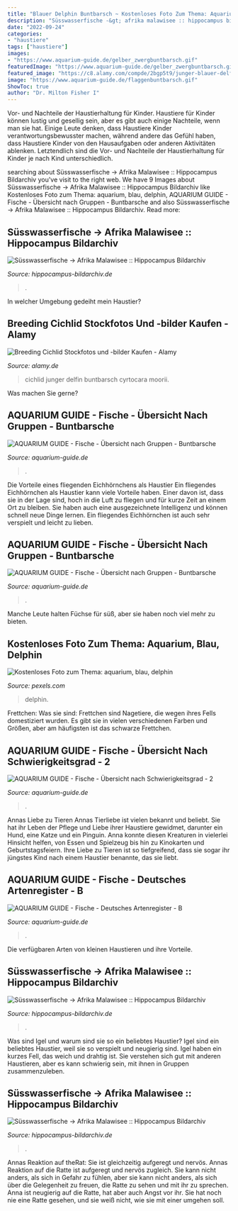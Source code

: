 ```yaml
---
title: "Blauer Delphin Buntbarsch ~ Kostenloses Foto Zum Thema: Aquarium, Blau, Delphin"
description: "Süsswasserfische -&gt; afrika malawisee :: hippocampus bildarchiv"
date: "2022-09-24"
categories:
- "haustiere"
tags: ["haustiere"]
images:
- "https://www.aquarium-guide.de/gelber_zwergbuntbarsch.gif"
featuredImage: "https://www.aquarium-guide.de/gelber_zwergbuntbarsch.gif"
featured_image: "https://c8.alamy.com/compde/2bgp5t9/junger-blauer-delfin-buntbarsch-cyrtocara-moorii-2bgp5t9.jpg"
image: "https://www.aquarium-guide.de/flaggenbuntbarsch.gif"
ShowToc: true
author: "Dr. Milton Fisher I"
---
```



Vor- und Nachteile der Haustierhaltung für Kinder.
Haustiere für Kinder können lustig und gesellig sein, aber es gibt auch einige Nachteile, wenn man sie hat. Einige Leute denken, dass Haustiere Kinder verantwortungsbewusster machen, während andere das Gefühl haben, dass Haustiere Kinder von den Hausaufgaben oder anderen Aktivitäten ablenken. Letztendlich sind die Vor- und Nachteile der Haustierhaltung für Kinder je nach Kind unterschiedlich.

	

		
searching about Süsswasserfische -&gt; Afrika Malawisee :: Hippocampus Bildarchiv you've visit to the right web. We have 9 Images about Süsswasserfische -&gt; Afrika Malawisee :: Hippocampus Bildarchiv like Kostenloses Foto zum Thema: aquarium, blau, delphin, AQUARIUM GUIDE - Fische - Übersicht nach Gruppen - Buntbarsche and also Süsswasserfische -&gt; Afrika Malawisee :: Hippocampus Bildarchiv. Read more:
		
    
## Süsswasserfische -&gt; Afrika Malawisee :: Hippocampus Bildarchiv

<img loading=lazy src="http://www.hippocampus-bildarchiv.de/images_thumbs/A28355.jpg" onerror="this.onerror=null;this.src='https://tse4.mm.bing.net/th?id=OIP.52wv7vm15xbDaBQVMzn1fwAAAA&amp;pid=15.1';" alt="Süsswasserfische -&gt; Afrika Malawisee :: Hippocampus Bildarchiv">

_Source: hippocampus-bildarchiv.de_

>. 

	

In welcher Umgebung gedeiht mein Haustier?

    
## Breeding Cichlid Stockfotos Und -bilder Kaufen - Alamy

<img loading=lazy src="https://c8.alamy.com/compde/2bgp5t9/junger-blauer-delfin-buntbarsch-cyrtocara-moorii-2bgp5t9.jpg" onerror="this.onerror=null;this.src='https://tse3.mm.bing.net/th?id=OIP.Iy1nqXeWC8Qrpt9fphSzzQHaFe&amp;pid=15.1';" alt="Breeding Cichlid Stockfotos und -bilder Kaufen - Alamy">

_Source: alamy.de_

>cichlid junger delfin buntbarsch cyrtocara moorii. 

	

Was machen Sie gerne?

    
## AQUARIUM GUIDE - Fische - Übersicht Nach Gruppen - Buntbarsche

<img loading=lazy src="https://www.aquarium-guide.de/gelber_zwergbuntbarsch.gif" onerror="this.onerror=null;this.src='https://tse1.mm.bing.net/th?id=OIP.r77b3zpa7EA0ZLiAeLmAyQAAAA&amp;pid=15.1';" alt="AQUARIUM GUIDE - Fische - Übersicht nach Gruppen - Buntbarsche">

_Source: aquarium-guide.de_

>. 

	

Die Vorteile eines fliegenden Eichhörnchens als Haustier
Ein fliegendes Eichhörnchen als Haustier kann viele Vorteile haben. Einer davon ist, dass sie in der Lage sind, hoch in die Luft zu fliegen und für kurze Zeit an einem Ort zu bleiben. Sie haben auch eine ausgezeichnete Intelligenz und können schnell neue Dinge lernen. Ein fliegendes Eichhörnchen ist auch sehr verspielt und leicht zu lieben.

    
## AQUARIUM GUIDE - Fische - Übersicht Nach Gruppen - Buntbarsche

<img loading=lazy src="https://www.aquarium-guide.de/flaggenbuntbarsch.gif" onerror="this.onerror=null;this.src='https://tse3.mm.bing.net/th?id=OIP.aDr9cAN2BfxLfqv-230X_QHaE0&amp;pid=15.1';" alt="AQUARIUM GUIDE - Fische - Übersicht nach Gruppen - Buntbarsche">

_Source: aquarium-guide.de_

>. 

	

Manche Leute halten Füchse für süß, aber sie haben noch viel mehr zu bieten.

    
## Kostenloses Foto Zum Thema: Aquarium, Blau, Delphin

<img loading=lazy src="https://images.pexels.com/photos/460209/pexels-photo-460209.jpeg?cs=srgb&amp;dl=aquarium-blau-delphin-fisch-460209.jpg&amp;fm=jpg" onerror="this.onerror=null;this.src='https://tse2.mm.bing.net/th?id=OIP.PpAOJnldUyD6dAzyIZ0aHAHaEK&amp;pid=15.1';" alt="Kostenloses Foto zum Thema: aquarium, blau, delphin">

_Source: pexels.com_

>delphin. 

	

Frettchen: Was sie sind: Frettchen sind Nagetiere, die wegen ihres Fells domestiziert wurden. Es gibt sie in vielen verschiedenen Farben und Größen, aber am häufigsten ist das schwarze Frettchen.

    
## AQUARIUM GUIDE - Fische - Übersicht Nach Schwierigkeitsgrad - 2

<img loading=lazy src="http://www.aquarium-guide.de/goldener_labidochromis.gif" onerror="this.onerror=null;this.src='https://tse3.mm.bing.net/th?id=OIP.AcS00gfDLLBjCYMHGU0zmAHaE0&amp;pid=15.1';" alt="AQUARIUM GUIDE - Fische - Übersicht nach Schwierigkeitsgrad - 2">

_Source: aquarium-guide.de_

>. 

	

Annas Liebe zu Tieren
Annas Tierliebe ist vielen bekannt und beliebt. Sie hat ihr Leben der Pflege und Liebe ihrer Haustiere gewidmet, darunter ein Hund, eine Katze und ein Pinguin. Anna konnte diesen Kreaturen in vielerlei Hinsicht helfen, von Essen und Spielzeug bis hin zu Kinokarten und Geburtstagsfeiern. Ihre Liebe zu Tieren ist so tiefgreifend, dass sie sogar ihr jüngstes Kind nach einem Haustier benannte, das sie liebt.

    
## AQUARIUM GUIDE - Fische - Deutsches Artenregister - B

<img loading=lazy src="https://www.aquarium-guide.de/delphin-buntbarsch.gif" onerror="this.onerror=null;this.src='https://tse4.mm.bing.net/th?id=OIP.4GA2gBiR8lMYvFGLdTwb3gAAAA&amp;pid=15.1';" alt="AQUARIUM GUIDE - Fische - Deutsches Artenregister - B">

_Source: aquarium-guide.de_

>. 

	

Die verfügbaren Arten von kleinen Haustieren und ihre Vorteile.

    
## Süsswasserfische -&gt; Afrika Malawisee :: Hippocampus Bildarchiv

<img loading=lazy src="https://hippocampus-bildarchiv.de/images_thumbs/FSWMY0059.jpg" onerror="this.onerror=null;this.src='https://tse3.mm.bing.net/th?id=OIP.73ThBNyJ-WQUQrTvp_9bBAAAAA&amp;pid=15.1';" alt="Süsswasserfische -&gt; Afrika Malawisee :: Hippocampus Bildarchiv">

_Source: hippocampus-bildarchiv.de_

>. 

	

Was sind Igel und warum sind sie so ein beliebtes Haustier?
Igel sind ein beliebtes Haustier, weil sie so verspielt und neugierig sind. Igel haben ein kurzes Fell, das weich und drahtig ist. Sie verstehen sich gut mit anderen Haustieren, aber es kann schwierig sein, mit ihnen in Gruppen zusammenzuleben.

    
## Süsswasserfische -&gt; Afrika Malawisee :: Hippocampus Bildarchiv

<img loading=lazy src="http://hippocampus-bildarchiv.de/images_thumbs/FSWMY0045.jpg" onerror="this.onerror=null;this.src='https://tse1.mm.bing.net/th?id=OIP.iVX-d27lXxW1SufMiKJzZgAAAA&amp;pid=15.1';" alt="Süsswasserfische -&gt; Afrika Malawisee :: Hippocampus Bildarchiv">

_Source: hippocampus-bildarchiv.de_

>. 

	

Annas Reaktion auf theRat: Sie ist gleichzeitig aufgeregt und nervös.
Annas Reaktion auf die Ratte ist aufgeregt und nervös zugleich. Sie kann nicht anders, als sich in Gefahr zu fühlen, aber sie kann nicht anders, als sich über die Gelegenheit zu freuen, die Ratte zu sehen und mit ihr zu sprechen. Anna ist neugierig auf die Ratte, hat aber auch Angst vor ihr. Sie hat noch nie eine Ratte gesehen, und sie weiß nicht, wie sie mit einer umgehen soll.

